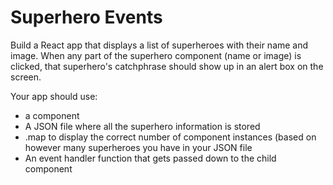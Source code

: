 # Superhero Events

Build a React app that displays a list of superheroes with their name and image. When any part of the superhero component (name or image) is clicked, that superhero's catchphrase should show up in an alert box on the screen.

Your app should use:

* a <SuperHero/> component
* A JSON file where all the superhero information is stored
* .map to display the correct number of component instances (based on however many superheroes you have in your JSON file
* An event handler function that gets passed down to the child <SuperHero/> component

